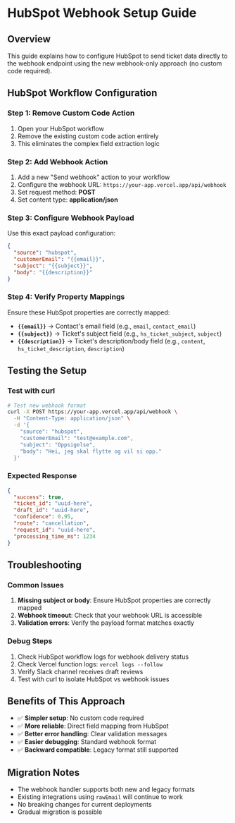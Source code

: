 # HubSpot Webhook Setup Guide

## Overview

This guide explains how to configure HubSpot to send ticket data directly to the webhook endpoint using the new webhook-only approach (no custom code required).

## HubSpot Workflow Configuration

### Step 1: Remove Custom Code Action

1. Open your HubSpot workflow
2. Remove the existing custom code action entirely
3. This eliminates the complex field extraction logic

### Step 2: Add Webhook Action

1. Add a new "Send webhook" action to your workflow
2. Configure the webhook URL: `https://your-app.vercel.app/api/webhook`
3. Set request method: **POST**
4. Set content type: **application/json**

### Step 3: Configure Webhook Payload

Use this exact payload configuration:

```json
{
  "source": "hubspot",
  "customerEmail": "{{email}}",
  "subject": "{{subject}}",
  "body": "{{description}}"
}
```

### Step 4: Verify Property Mappings

Ensure these HubSpot properties are correctly mapped:

- **`{{email}}`** → Contact's email field (e.g., `email`, `contact_email`)
- **`{{subject}}`** → Ticket's subject field (e.g., `hs_ticket_subject`, `subject`)
- **`{{description}}`** → Ticket's description/body field (e.g., `content`, `hs_ticket_description`, `description`)

## Testing the Setup

### Test with curl

```bash
# Test new webhook format
curl -X POST https://your-app.vercel.app/api/webhook \
  -H "Content-Type: application/json" \
  -d '{
    "source": "hubspot",
    "customerEmail": "test@example.com",
    "subject": "Oppsigelse",
    "body": "Hei, jeg skal flytte og vil si opp."
  }'
```

### Expected Response

```json
{
  "success": true,
  "ticket_id": "uuid-here",
  "draft_id": "uuid-here",
  "confidence": 0.95,
  "route": "cancellation",
  "request_id": "uuid-here",
  "processing_time_ms": 1234
}
```

## Troubleshooting

### Common Issues

1. **Missing subject or body**: Ensure HubSpot properties are correctly mapped
2. **Webhook timeout**: Check that your webhook URL is accessible
3. **Validation errors**: Verify the payload format matches exactly

### Debug Steps

1. Check HubSpot workflow logs for webhook delivery status
2. Check Vercel function logs: `vercel logs --follow`
3. Verify Slack channel receives draft reviews
4. Test with curl to isolate HubSpot vs webhook issues

## Benefits of This Approach

- ✅ **Simpler setup**: No custom code required
- ✅ **More reliable**: Direct field mapping from HubSpot
- ✅ **Better error handling**: Clear validation messages
- ✅ **Easier debugging**: Standard webhook format
- ✅ **Backward compatible**: Legacy format still supported

## Migration Notes

- The webhook handler supports both new and legacy formats
- Existing integrations using `rawEmail` will continue to work
- No breaking changes for current deployments
- Gradual migration is possible
